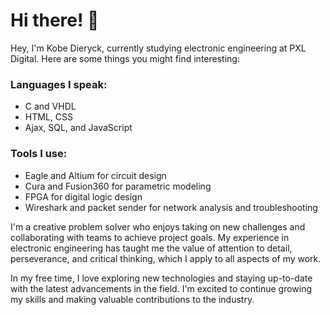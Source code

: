 # Hi there! 👋
Hey, I'm Kobe Dieryck, currently studying electronic engineering at PXL Digital. Here are some things you might find interesting:

### Languages I speak:

- C and VHDL
- HTML, CSS
- Ajax, SQL, and JavaScript

### Tools I use:

- Eagle and Altium for circuit design
- Cura and Fusion360 for parametric modeling
- FPGA for digital logic design
- Wireshark and packet sender for network analysis and troubleshooting

I'm a creative problem solver who enjoys taking on new challenges and collaborating with teams to achieve project goals. My experience in electronic engineering has taught me the value of attention to detail, perseverance, and critical thinking, which I apply to all aspects of my work.

In my free time, I love exploring new technologies and staying up-to-date with the latest advancements in the field. I'm excited to continue growing my skills and making valuable contributions to the industry.

<!--

- 🔭 I’m currently working on ...
- 🌱 I’m currently learning ...
- 👯 I’m looking to collaborate on ...
- 🤔 I’m looking for help with ...
- 💬 Ask me about ...
- 📫 How to reach me: ...
- 😄 Pronouns: ...
- ⚡ Fun fact: ...
-->
